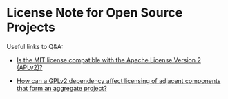 # License Note for Open Source Projects

Useful links to Q&A:

* [Is the MIT license compatible with the Apache License Version 2 (APLv2)?](https://www.quora.com/Is-the-MIT-license-compatible-with-the-Apache-License-Version-2-APLv2)

* [How can a GPLv2 dependency affect licensing of adjacent components that form an aggregate project?](https://opensource.stackexchange.com/questions/6283/how-can-a-gplv2-dependency-affect-licensing-of-adjacent-components-that-form-an)